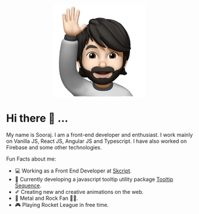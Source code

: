 <div style="width: 100%; display: flex; justify-content: center">
  <img src="./Sooraj.png" style="width: 250px" alt="me"/>
</div>

# Hi there 👋 ...

My name is Sooraj. I am a front-end developer and enthusiast. I work mainly on Vanilla JS, React JS, Angular JS and Typescript. I have also worked on Firebase and some other technologies.

Fun Facts about me:
- 💻 Working as a Front End Developer at [Skcript](https://www.skcript.com/).
- 💬 Currently developing a javascript tooltip utility package [Tooltip Sequence](https://github.com/SoorajSNBlaze333/tooltip-sequence).
- ✐ Creating new and creative animations on the web.
- 🎸 Metal and Rock Fan 🤘🏻.
- 🎮 Playing Rocket League in free time.
